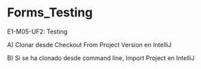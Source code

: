 # Forms_Testing
E1-M05-UF2: Testing

A) Clonar desde Checkout From Project Version en IntelliJ

B) Si se ha clonado desde command line, Import Project en IntelliJ
